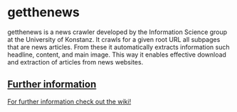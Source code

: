 # getthenews

getthenews is a news crawler developed by the Information Science group at the University of Konstanz. It crawls for a given root URL all subpages that are news articles. From these it automatically extracts information such headline, content, and main image. This way it enables effective download and extraction of articles from news websites.

## [Further information](https://bitbucket.org/sciplore/ccolon_newscrawler/wiki/Home)

[For further information check out the wiki!](https://bitbucket.org/sciplore/ccolon_newscrawler/wiki/Home)